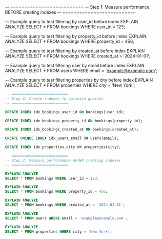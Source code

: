 -- ==========================
-- Step 1: Measure performance BEFORE creating indexes
-- ==========================

-- Example query to test filtering by user_id before index
EXPLAIN ANALYZE
SELECT \* FROM bookings WHERE user_id = 123;

-- Example query to test filtering by property_id before index
EXPLAIN ANALYZE
SELECT \* FROM bookings WHERE property_id = 456;

-- Example query to test filtering by created_at before index
EXPLAIN ANALYZE
SELECT \* FROM bookings WHERE created_at > '2024-01-01';

-- Example query to test filtering user by email before index
EXPLAIN ANALYZE
SELECT \* FROM users WHERE email = 'example@example.com';

-- Example query to test filtering properties by city before index
EXPLAIN ANALYZE
SELECT \* FROM properties WHERE city = 'New York';

```sql
-- ==========================
-- Step 2: Create indexes to optimize queries
-- ==========================

CREATE INDEX idx_bookings_user_id ON bookings(user_id);

CREATE INDEX idx_bookings_property_id ON bookings(property_id);

CREATE INDEX idx_bookings_created_at ON bookings(created_at);

CREATE UNIQUE INDEX idx_users_email ON users(email);

CREATE INDEX idx_properties_city ON properties(city);

-- ==========================
-- Step 3: Measure performance AFTER creating indexes
-- ==========================

EXPLAIN ANALYZE
SELECT * FROM bookings WHERE user_id = 123;

EXPLAIN ANALYZE
SELECT * FROM bookings WHERE property_id = 456;

EXPLAIN ANALYZE
SELECT * FROM bookings WHERE created_at > '2024-01-01';

EXPLAIN ANALYZE
SELECT * FROM users WHERE email = 'example@example.com';

EXPLAIN ANALYZE
SELECT * FROM properties WHERE city = 'New York';
```
